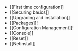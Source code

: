 - [[First time configuration]]
- [[Securing basics]]
- [[Upgrading and installation]]
- [[Packages]]!
- [[Configuration Management]]!
- [[Console]]
- [[Reset]]
- [[Netinstall]]